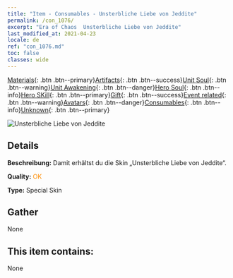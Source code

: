 ```yaml
---
title: "Item - Consumables - Unsterbliche Liebe von Jeddite"
permalink: /con_1076/
excerpt: "Era of Chaos  Unsterbliche Liebe von Jeddite"
last_modified_at: 2021-04-23
locale: de
ref: "con_1076.md"
toc: false
classes: wide
---
```

 [Materials](/ItemsDE/){: .btn .btn--primary}[Artifacts](/ItemsDE/Artifacts/){: .btn .btn--success}[Unit Soul](/ItemsDE/UnitSoul/){: .btn .btn--warning}[Unit Awakening](/ItemsDE/UnitAwakening/){: .btn .btn--danger}[Hero Soul](/ItemsDE/HeroSoul/){: .btn .btn--info}[Hero SKill](/ItemsDE/HeroSkill/){: .btn .btn--primary}[Gift](/ItemsDE/Gift/){: .btn .btn--success}[Event related](/ItemsDE/Events/){: .btn .btn--warning}[Avatars](/ItemsDE/Avatars/){: .btn .btn--danger}[Consumables](/ItemsDE/Consumables/){: .btn .btn--info}[Unknown](/ItemsDE/Unknown/){: .btn .btn--primary}

 ![Unsterbliche Liebe von Jeddite](/images/h/h_Jeddite2.jpg)

## Details
 **Beschreibung:** Damit erhältst du die Skin „Unsterbliche Liebe von Jeddite“.

 **Quality:** <span style="color: #FF8C00">OK</span>

 **Type:** Special Skin

## Gather

  None

## This item contains:

  None

